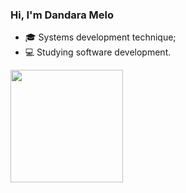 ### Hi, I'm Dandara Melo 

+ 🎓 Systems development technique;
+ 💻 Studying software development. 

<div>
  <a href="https://github.com/dandsmelo">
  <img height="180em" src="https://github-readme-stats-sigma-five.vercel.app/api?username=dandsmelo&show_icons=true&theme=tokyonight&include_all_commits=true&count_private=true"/>
  <!--<img height="180em" src="https://github-readme-stats-sigma-five.vercel.app/api/top-langs/?username=dandsmelo&layout=compact&langs_count=7&theme=tokyonight"/>-->
</div>

